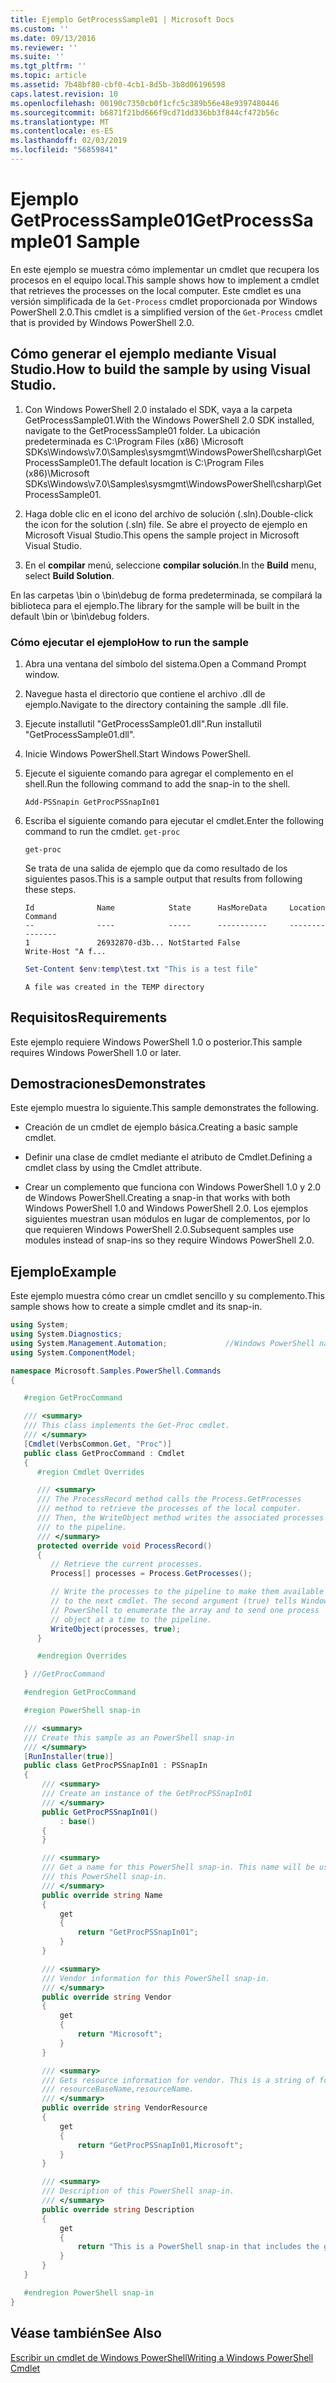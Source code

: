 ```yaml
---
title: Ejemplo GetProcessSample01 | Microsoft Docs
ms.custom: ''
ms.date: 09/13/2016
ms.reviewer: ''
ms.suite: ''
ms.tgt_pltfrm: ''
ms.topic: article
ms.assetid: 7b48bf80-cbf0-4cb1-8d5b-3b8d06196598
caps.latest.revision: 10
ms.openlocfilehash: 00190c7350cb0f1cfc5c389b56e48e9397480446
ms.sourcegitcommit: b6871f21bd666f9cd71dd336bb3f844cf472b56c
ms.translationtype: MT
ms.contentlocale: es-ES
ms.lasthandoff: 02/03/2019
ms.locfileid: "56859841"
---
```

# <a name="getprocesssample01-sample"></a><span data-ttu-id="0c7cd-102">Ejemplo GetProcessSample01</span><span class="sxs-lookup"><span data-stu-id="0c7cd-102">GetProcessSample01 Sample</span></span>

<span data-ttu-id="0c7cd-103">En este ejemplo se muestra cómo implementar un cmdlet que recupera los procesos en el equipo local.</span><span class="sxs-lookup"><span data-stu-id="0c7cd-103">This sample shows how to implement a cmdlet that retrieves the processes on the local computer.</span></span> <span data-ttu-id="0c7cd-104">Este cmdlet es una versión simplificada de la `Get-Process` cmdlet proporcionada por Windows PowerShell 2.0.</span><span class="sxs-lookup"><span data-stu-id="0c7cd-104">This cmdlet is a simplified version of the `Get-Process` cmdlet that is provided by Windows PowerShell 2.0.</span></span>

## <a name="how-to-build-the-sample-by-using-visual-studio"></a><span data-ttu-id="0c7cd-105">Cómo generar el ejemplo mediante Visual Studio.</span><span class="sxs-lookup"><span data-stu-id="0c7cd-105">How to build the sample by using Visual Studio.</span></span>

1. <span data-ttu-id="0c7cd-106">Con Windows PowerShell 2.0 instalado el SDK, vaya a la carpeta GetProcessSample01.</span><span class="sxs-lookup"><span data-stu-id="0c7cd-106">With the Windows PowerShell 2.0 SDK installed, navigate to the GetProcessSample01 folder.</span></span> <span data-ttu-id="0c7cd-107">La ubicación predeterminada es C:\Program Files (x86) \Microsoft SDKs\Windows\v7.0\Samples\sysmgmt\WindowsPowerShell\csharp\GetProcessSample01.</span><span class="sxs-lookup"><span data-stu-id="0c7cd-107">The default location is C:\Program Files (x86)\Microsoft SDKs\Windows\v7.0\Samples\sysmgmt\WindowsPowerShell\csharp\GetProcessSample01.</span></span>

2. <span data-ttu-id="0c7cd-108">Haga doble clic en el icono del archivo de solución (.sln).</span><span class="sxs-lookup"><span data-stu-id="0c7cd-108">Double-click the icon for the solution (.sln) file.</span></span> <span data-ttu-id="0c7cd-109">Se abre el proyecto de ejemplo en Microsoft Visual Studio.</span><span class="sxs-lookup"><span data-stu-id="0c7cd-109">This opens the sample project in Microsoft Visual Studio.</span></span>

3. <span data-ttu-id="0c7cd-110">En el **compilar** menú, seleccione **compilar solución**.</span><span class="sxs-lookup"><span data-stu-id="0c7cd-110">In the **Build** menu, select **Build Solution**.</span></span>

  <span data-ttu-id="0c7cd-111">En las carpetas \bin o \bin\debug de forma predeterminada, se compilará la biblioteca para el ejemplo.</span><span class="sxs-lookup"><span data-stu-id="0c7cd-111">The library for the sample will be built in the default \bin or \bin\debug folders.</span></span>

### <a name="how-to-run-the-sample"></a><span data-ttu-id="0c7cd-112">Cómo ejecutar el ejemplo</span><span class="sxs-lookup"><span data-stu-id="0c7cd-112">How to run the sample</span></span>

1. <span data-ttu-id="0c7cd-113">Abra una ventana del símbolo del sistema.</span><span class="sxs-lookup"><span data-stu-id="0c7cd-113">Open a Command Prompt window.</span></span>

2. <span data-ttu-id="0c7cd-114">Navegue hasta el directorio que contiene el archivo .dll de ejemplo.</span><span class="sxs-lookup"><span data-stu-id="0c7cd-114">Navigate to the directory containing the sample .dll file.</span></span>

3. <span data-ttu-id="0c7cd-115">Ejecute installutil "GetProcessSample01.dll".</span><span class="sxs-lookup"><span data-stu-id="0c7cd-115">Run installutil "GetProcessSample01.dll".</span></span>

4. <span data-ttu-id="0c7cd-116">Inicie Windows PowerShell.</span><span class="sxs-lookup"><span data-stu-id="0c7cd-116">Start Windows PowerShell.</span></span>

5. <span data-ttu-id="0c7cd-117">Ejecute el siguiente comando para agregar el complemento en el shell.</span><span class="sxs-lookup"><span data-stu-id="0c7cd-117">Run the following command to add the snap-in to the shell.</span></span>

   `Add-PSSnapin GetProcPSSnapIn01`

6. <span data-ttu-id="0c7cd-118">Escriba el siguiente comando para ejecutar el cmdlet.</span><span class="sxs-lookup"><span data-stu-id="0c7cd-118">Enter the following command to run the cmdlet.</span></span> `get-proc`

   `get-proc`

   <span data-ttu-id="0c7cd-119">Se trata de una salida de ejemplo que da como resultado de los siguientes pasos.</span><span class="sxs-lookup"><span data-stu-id="0c7cd-119">This is a sample output that results from following these steps.</span></span>

   ```output
   Id              Name            State      HasMoreData     Location             Command
   --              ----            -----      -----------     --------             -------
   1               26932870-d3b... NotStarted False                                 Write-Host "A f...

   ```

   ```powershell
   Set-Content $env:temp\test.txt "This is a test file"
   ```

   ```output
   A file was created in the TEMP directory
   ```

## <a name="requirements"></a><span data-ttu-id="0c7cd-120">Requisitos</span><span class="sxs-lookup"><span data-stu-id="0c7cd-120">Requirements</span></span>

<span data-ttu-id="0c7cd-121">Este ejemplo requiere Windows PowerShell 1.0 o posterior.</span><span class="sxs-lookup"><span data-stu-id="0c7cd-121">This sample requires Windows PowerShell 1.0 or later.</span></span>

## <a name="demonstrates"></a><span data-ttu-id="0c7cd-122">Demostraciones</span><span class="sxs-lookup"><span data-stu-id="0c7cd-122">Demonstrates</span></span>

<span data-ttu-id="0c7cd-123">Este ejemplo muestra lo siguiente.</span><span class="sxs-lookup"><span data-stu-id="0c7cd-123">This sample demonstrates the following.</span></span>

- <span data-ttu-id="0c7cd-124">Creación de un cmdlet de ejemplo básica.</span><span class="sxs-lookup"><span data-stu-id="0c7cd-124">Creating a basic sample cmdlet.</span></span>

- <span data-ttu-id="0c7cd-125">Definir una clase de cmdlet mediante el atributo de Cmdlet.</span><span class="sxs-lookup"><span data-stu-id="0c7cd-125">Defining a cmdlet class by using the Cmdlet attribute.</span></span>

- <span data-ttu-id="0c7cd-126">Crear un complemento que funciona con Windows PowerShell 1.0 y 2.0 de Windows PowerShell.</span><span class="sxs-lookup"><span data-stu-id="0c7cd-126">Creating a snap-in that works with both Windows PowerShell 1.0 and Windows PowerShell 2.0.</span></span> <span data-ttu-id="0c7cd-127">Los ejemplos siguientes muestran usan módulos en lugar de complementos, por lo que requieren Windows PowerShell 2.0.</span><span class="sxs-lookup"><span data-stu-id="0c7cd-127">Subsequent samples use modules instead of snap-ins so they require Windows PowerShell 2.0.</span></span>

## <a name="example"></a><span data-ttu-id="0c7cd-128">Ejemplo</span><span class="sxs-lookup"><span data-stu-id="0c7cd-128">Example</span></span>

<span data-ttu-id="0c7cd-129">Este ejemplo muestra cómo crear un cmdlet sencillo y su complemento.</span><span class="sxs-lookup"><span data-stu-id="0c7cd-129">This sample shows how to create a simple cmdlet and its snap-in.</span></span>

```csharp
using System;
using System.Diagnostics;
using System.Management.Automation;             //Windows PowerShell namespace
using System.ComponentModel;

namespace Microsoft.Samples.PowerShell.Commands
{

   #region GetProcCommand

   /// <summary>
   /// This class implements the Get-Proc cmdlet.
   /// </summary>
   [Cmdlet(VerbsCommon.Get, "Proc")]
   public class GetProcCommand : Cmdlet
   {
      #region Cmdlet Overrides

      /// <summary>
      /// The ProcessRecord method calls the Process.GetProcesses
      /// method to retrieve the processes of the local computer.
      /// Then, the WriteObject method writes the associated processes
      /// to the pipeline.
      /// </summary>
      protected override void ProcessRecord()
      {
         // Retrieve the current processes.
         Process[] processes = Process.GetProcesses();

         // Write the processes to the pipeline to make them available
         // to the next cmdlet. The second argument (true) tells Windows
         // PowerShell to enumerate the array and to send one process
         // object at a time to the pipeline.
         WriteObject(processes, true);
      }

      #endregion Overrides

   } //GetProcCommand

   #endregion GetProcCommand

   #region PowerShell snap-in

   /// <summary>
   /// Create this sample as an PowerShell snap-in
   /// </summary>
   [RunInstaller(true)]
   public class GetProcPSSnapIn01 : PSSnapIn
   {
       /// <summary>
       /// Create an instance of the GetProcPSSnapIn01
       /// </summary>
       public GetProcPSSnapIn01()
           : base()
       {
       }

       /// <summary>
       /// Get a name for this PowerShell snap-in. This name will be used in registering
       /// this PowerShell snap-in.
       /// </summary>
       public override string Name
       {
           get
           {
               return "GetProcPSSnapIn01";
           }
       }

       /// <summary>
       /// Vendor information for this PowerShell snap-in.
       /// </summary>
       public override string Vendor
       {
           get
           {
               return "Microsoft";
           }
       }

       /// <summary>
       /// Gets resource information for vendor. This is a string of format:
       /// resourceBaseName,resourceName.
       /// </summary>
       public override string VendorResource
       {
           get
           {
               return "GetProcPSSnapIn01,Microsoft";
           }
       }

       /// <summary>
       /// Description of this PowerShell snap-in.
       /// </summary>
       public override string Description
       {
           get
           {
               return "This is a PowerShell snap-in that includes the get-proc cmdlet.";
           }
       }
   }

   #endregion PowerShell snap-in
}
```

## <a name="see-also"></a><span data-ttu-id="0c7cd-130">Véase también</span><span class="sxs-lookup"><span data-stu-id="0c7cd-130">See Also</span></span>

[<span data-ttu-id="0c7cd-131">Escribir un cmdlet de Windows PowerShell</span><span class="sxs-lookup"><span data-stu-id="0c7cd-131">Writing a Windows PowerShell Cmdlet</span></span>](./writing-a-windows-powershell-cmdlet.md)